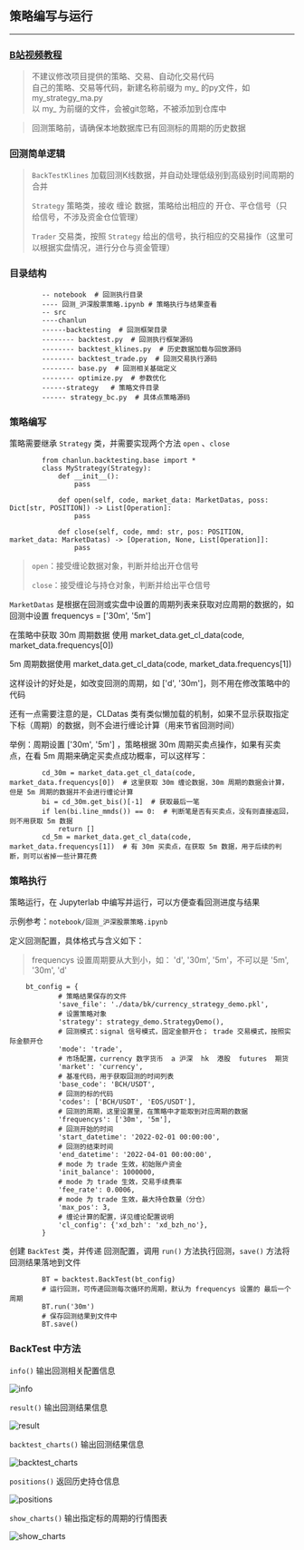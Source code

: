 ## 策略编写与运行

---

### [B站视频教程](https://space.bilibili.com/384267873)


> 不建议修改项目提供的策略、交易、自动化交易代码    
> 自己的策略、交易等代码，新建名称前缀为 my_ 的py文件，如 my_strategy_ma.py    
> 以 my_ 为前缀的文件，会被git忽略，不被添加到仓库中

> 回测策略前，请确保本地数据库已有回测标的周期的历史数据

### 回测简单逻辑

> `BackTestKlines` 加载回测K线数据，并自动处理低级别到高级别时间周期的合并
>
> `Strategy` 策略类，接收 缠论 数据，策略给出相应的 开仓、平仓信号（只给信号，不涉及资金仓位管理）
>
> `Trader` 交易类，按照 `Strategy` 给出的信号，执行相应的交易操作（这里可以根据实盘情况，进行分仓与资金管理）

### 目录结构

            -- notebook  # 回测执行目录
            ---- 回测_沪深股票策略.ipynb # 策略执行与结果查看
            -- src
            ----chanlun
            ------backtesting  # 回测框架目录
            -------- backtest.py  # 回测执行框架源码
            -------- backtest_klines.py  # 历史数据加载与回放源码
            -------- backtest_trade.py  # 回测交易执行源码
            -------- base.py  # 回测相关基础定义
            -------- optimize.py  # 参数优化
            ------strategy   # 策略文件目录
            ------ strategy_bc.py  # 具体点策略源码

### 策略编写

策略需要继承 `Strategy` 类，并需要实现两个方法 `open` 、`close`

            from chanlun.backtesting.base import *
            class MyStrategy(Strategy):    
                def __init__():
                    pass
                
                def open(self, code, market_data: MarketDatas, poss: Dict[str, POSITION]) -> List[Operation]:
                    pass

                def close(self, code, mmd: str, pos: POSITION, market_data: MarketDatas) -> [Operation, None, List[Operation]]:
                    pass

> `open`：接受缠论数据对象，判断并给出开仓信号
>
> `close`：接受缠论与持仓对象，判断并给出平仓信号

`MarketDatas` 是根据在回测或实盘中设置的周期列表来获取对应周期的数据的，如 回测中设置 frequencys = ['30m', '5m']

在策略中获取 30m 周期数据 使用 market_data.get_cl_data(code, market_data.frequencys[0])

5m 周期数据使用 market_data.get_cl_data(code, market_data.frequencys[1])

这样设计的好处是，如改变回测的周期，如 ['d', '30m']，则不用在修改策略中的代码

还有一点需要注意的是，CLDatas 类有类似懒加载的机制，如果不显示获取指定下标（周期）的数据，则不会进行缠论计算（用来节省回测时间）

举例：周期设置 ['30m', '5m'] ，策略根据 30m 周期买卖点操作，如果有买卖点，在看 5m 周期来确定买卖点成功概率，可以这样写：

            cd_30m = market_data.get_cl_data(code, market_data.frequencys[0])  # 这里获取 30m 缠论数据，30m 周期的数据会计算，但是 5m 周期的数据并不会进行缠论计算
            bi = cd_30m.get_bis()[-1]  # 获取最后一笔
            if len(bi.line_mmds()) == 0:  # 判断笔是否有买卖点，没有则直接返回，则不用获取 5m 数据
                return []
            cd_5m = market_data.get_cl_data(code, market_data.frequencys[1])  # 有 30m 买卖点，在获取 5m 数据，用于后续的判断，则可以省掉一些计算花费

### 策略执行

策略运行，在 Jupyterlab 中编写并运行，可以方便查看回测进度与结果

示例参考：`notebook/回测_沪深股票策略.ipynb`

定义回测配置，具体格式与含义如下：

> frequencys 设置周期要从大到小，如： 'd', '30m', '5m'，不可以是  '5m', '30m', 'd'

        bt_config = {
                # 策略结果保存的文件
                'save_file': './data/bk/currency_strategy_demo.pkl',
                # 设置策略对象
                'strategy': strategy_demo.StrategyDemo(),
                # 回测模式：signal 信号模式，固定金额开仓； trade 交易模式，按照实际金额开仓
                'mode': 'trade',
                # 市场配置，currency 数字货币  a 沪深  hk  港股  futures  期货
                'market': 'currency',
                # 基准代码，用于获取回测的时间列表
                'base_code': 'BCH/USDT',
                # 回测的标的代码
                'codes': ['BCH/USDT', 'EOS/USDT'],
                # 回测的周期，这里设置里，在策略中才能取到对应周期的数据
                'frequencys': ['30m', '5m'],
                # 回测开始的时间
                'start_datetime': '2022-02-01 00:00:00',
                # 回测的结束时间
                'end_datetime': '2022-04-01 00:00:00',
                # mode 为 trade 生效，初始账户资金
                'init_balance': 1000000,
                # mode 为 trade 生效，交易手续费率
                'fee_rate': 0.0006,
                # mode 为 trade 生效，最大持仓数量（分仓）
                'max_pos': 3,
                # 缠论计算的配置，详见缠论配置说明
                'cl_config': {'xd_bzh': 'xd_bzh_no'},
            }

创建 `BackTest` 类，并传递 回测配置，调用 `run()` 方法执行回测，`save()` 方法将回测结果落地到文件

            BT = backtest.BackTest(bt_config)
            # 运行回测，可传递回测每次循环的周期，默认为 frequencys 设置的 最后一个周期
            BT.run('30m')
            # 保存回测结果到文件中
            BT.save()

### BackTest 中方法

`info()` 输出回测相关配置信息

![info](img/docs_bt_info.png)

`result()` 输出回测结果信息

![result](img/docs_bt_result.png)

`backtest_charts()` 输出回测结果信息

![backtest_charts](img/docs_bt_backtest_charts.png)

`positions()` 返回历史持仓信息

![positions](img/docs_bt_positions.png)

`show_charts()` 输出指定标的周期的行情图表

![show_charts](img/docs_bt_show_charts.png)


